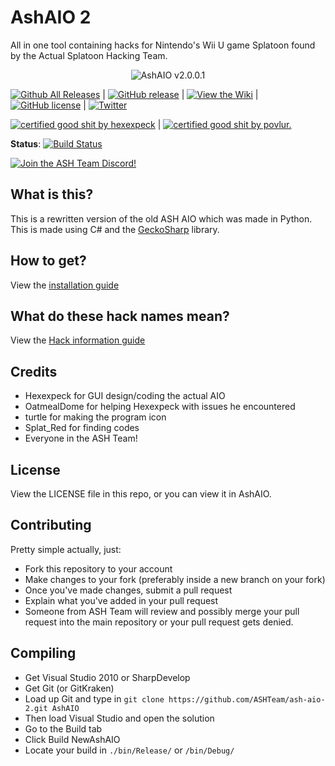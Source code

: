 # AshAIO 2
All in one tool containing hacks for Nintendo's Wii U game Splatoon found by the Actual Splatoon Hacking Team.

<p align="center">
  <img src="http://i.imgur.com/qsxA7LT.png" alt="AshAIO v2.0.0.1"/>
</p>

[![Github All Releases](https://img.shields.io/github/downloads/ASHTeam/ash-aio-2/total.svg?style=flat-square)](https://github.com/ASHTeam/ash-aio-2/releases/latest) | [![GitHub release](https://img.shields.io/github/release/ASHTeam/ash-aio-2.svg?style=flat-square)](https://github.com/ASHTeam/ash-aio-2/releases/latest) | [![View the Wiki](https://img.shields.io/badge/view%20the-wiki-orange.svg)](https://github.com/ASHTeam/ash-aio-2/wiki) | [![GitHub license](https://img.shields.io/badge/license-MIT-blue.svg?style=flat-square)](https://raw.githubusercontent.com/ASHTeam/ash-aio-2/master/LICENSE) | [![Twitter](https://img.shields.io/twitter/url/https/github.com/ASHTeam/ash-aio-2.svg?style=social)](https://twitter.com/intent/tweet?text=Wow:&url=%5Bobject%20Object%5D)

[![certified good shit by hexexpeck](http://b.repl.ca/v1/certified_good%20shit%20by-hexexpeck-green.png)](http://hexexpeck.me) | [![certified good shit by povlur.](http://b.repl.ca/v1/certified_good_shit_by-povlur.-blue.png)](http://povlur.com)

**Status**: [![Build Status](https://travis-ci.org/ASHTeam/ash-aio-2.svg?branch=master)](https://travis-ci.org/ASHTeam/ash-aio-2)

[![Join the ASH Team Discord!](https://discordapp.com/api/guilds/255896123229732864/widget.png?style=banner2)](https://discord.gg/Udz3BKf)

## What is this?
This is a rewritten version of the old ASH AIO which was made in Python. This is made using C# and the [GeckoSharp](https://github.com/ASHTeam/GeckoSharp) library.

## How to get?
View the [installation guide](https://github.com/ASHTeam/ash-aio-2/wiki/How-to-get-ASH-AIO)

## What do these hack names mean?
View the [Hack information guide](https://github.com/ASHTeam/ash-aio-2/wiki/information-about-hacks)

## Credits
- Hexexpeck for GUI design/coding the actual AIO
- OatmealDome for helping Hexexpeck with issues he encountered
- turtle for making the program icon
- Splat_Red for finding codes
- Everyone in the ASH Team!

## License
View the LICENSE file in this repo, or you can view it in AshAIO.

## Contributing
Pretty simple actually, just:

- Fork this repository to your account
- Make changes to your fork (preferably inside a new branch on your fork)
- Once you've made changes, submit a pull request
- Explain what you've added in your pull request
- Someone from ASH Team will review and possibly merge your pull request into the main repository or your pull request gets denied.

## Compiling
- Get Visual Studio 2010 or SharpDevelop
- Get Git (or GitKraken)
- Load up Git and type in `git clone https://github.com/ASHTeam/ash-aio-2.git AshAIO`
- Then load Visual Studio and open the solution
- Go to the Build tab
- Click Build NewAshAIO
- Locate your build in `./bin/Release/` or `/bin/Debug/`
